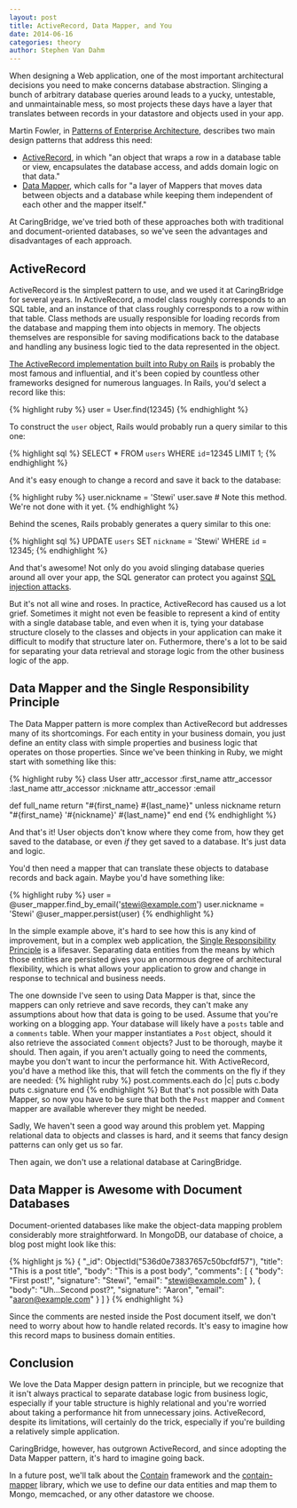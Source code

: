 ```yaml
---
layout: post
title: ActiveRecord, Data Mapper, and You
date: 2014-06-16
categories: theory
author: Stephen Van Dahm
---
```


When designing a Web application, one of the most important architectural
decisions you need to make concerns database abstraction. Slinging a bunch
of arbitrary database queries around leads to a yucky, untestable, and
unmaintainable mess, so most projects these days have a layer that translates
between records in your datastore and objects used in your app.

Martin Fowler, in [Patterns of Enterprise Architecture][paa], describes two
main design patterns that address this need:

   * [ActiveRecord][ar], in which "an object that wraps a row in a database
     table or view, encapsulates the database access, and adds domain logic
     on that data."
   * [Data Mapper][dm], which calls for "a layer of Mappers that moves data
     between objects and a database while keeping them independent of each
     other and the mapper itself."

At CaringBridge, we've tried both of these approaches both with traditional
and document-oriented databases, so we've seen the advantages and
disadvantages of each approach.

## ActiveRecord ##

ActiveRecord is the simplest pattern to use, and we used it at CaringBridge
for several years. In ActiveRecord, a model class roughly corresponds to an
SQL table, and an instance of that class roughly corresponds to a row within
that table.  Class methods are usually responsible for loading records from
the database and mapping them into objects in memory. The objects themselves
are responsible for saving modifications back to the database and handling any
business logic tied to the data represented in the object.

[The ActiveRecord implementation built into Ruby on Rails][arror] is probably
the most famous and influential, and it's been copied by countless other
frameworks designed for numerous languages. In Rails, you'd select a record like
this:

{% highlight ruby %}
user = User.find(12345)
{% endhighlight %}

To construct the `user` object, Rails would probably run a query similar to
this one:

{% highlight sql %}
SELECT *
FROM `users`
WHERE `id`=12345
LIMIT 1;
{% endhighlight %}

And it's easy enough to change a record and save it back to the database:

{% highlight ruby %}
user.nickname = 'Stewi'
user.save # Note this method. We're not done with it yet.
{% endhighlight %}

Behind the scenes, Rails probably generates a query similar to this one:

{% highlight sql %}
UPDATE `users`
SET `nickname` = 'Stewi'
WHERE `id` = 12345;
{% endhighlight %}

And that's awesome! Not only do you avoid slinging database queries around
all over your app, the SQL generator can protect you against [SQL injection
attacks][xkcd].

But it's not all wine and roses. In practice, ActiveRecord has caused us a lot
grief. Sometimes it might not even be feasible to represent a kind of entity
with a single database table, and even when it is, tying your database structure
closely to the classes and objects in your application can make it difficult to
modify that structure later on.  Futhermore, there's a lot to be said for
separating your data retrieval and storage logic from the other business logic
of the app.

## Data Mapper and the Single Responsibility Principle ##

The Data Mapper pattern is more complex than ActiveRecord but addresses many
of its shortcomings. For each entity in your business domain, you just define
an entity class with simple properties and business logic that operates on those
properties. Since we've been thinking in Ruby, we might start with something
like this:

{% highlight ruby %}
class User
  attr_accessor :first_name
  attr_accessor :last_name
  attr_accessor :nickname
  attr_accessor :email

  def full_name
    return "#{first_name} #{last_name}" unless nickname
    return "#{first_name} '#{nickname}' #{last_name}"
  end
end
{% endhighlight %}

And that's it! User objects don't know where they come from, how they get saved
to the database, or even *if* they get saved to a database. It's just data and
logic.

You'd then need a mapper that can translate these objects to database records
and back again. Maybe you'd have something like:

{% highlight ruby %}
user = @user_mapper.find_by_email('stewi@example.com')
user.nickname = 'Stewi'
@user_mapper.persist(user)
{% endhighlight %}

In the simple example above, it's hard to see how this is any kind of improvement,
but in a complex web application, the [Single Responsibility Principle][srp] is
a lifesaver. Separating data entities from the means by which those entities
are persisted gives you an enormous degree of architectural flexibility, which
is what allows your application to grow and change in response to technical
and business needs.

The one downside I've seen to using Data Mapper is that, since the mappers
can only retrieve and save records, they can't make any assumptions about how that
data is going to be used.  Assume that you're working on a blogging app.
Your database will likely have a `posts` table and a `comments` table. When your
mapper instantiates a `Post` object, should it also retrieve the associated
`Comment` objects? Just to be thorough, maybe it should. Then again, if you
aren't actually going to need the comments, maybe you don't want to incur
the performance hit. With ActiveRecord, you'd have a method like this, that will
fetch the comments on the fly if they are needed:
{% highlight ruby %}
post.comments.each do |c|
  puts c.body
  puts c.signature
end
{% endhighlight %}
But that's not possible with Data Mapper, so now you have to be sure that both
the `Post` mapper and `Comment` mapper are available wherever they might be
needed.

Sadly, We haven't seen a good way around this problem yet. Mapping relational
data to objects and classes is hard, and it seems that fancy design patterns
can only get us so far.

Then again, we don't use a relational database at CaringBridge.

## Data Mapper is Awesome with Document Databases ##

Document-oriented databases like make the object-data mapping problem
considerably more straightforward. In MongoDB, our database of choice, a blog
post might look like this:

{% highlight js %}
{
  "_id": ObjectId("536d0e73837657c50bcfdf57"),
  "title": "This is a post title",
  "body": "This is a post body",
  "comments": [
    {
      "body": "First post!",
      "signature": "Stewi",
      "email": "stewi@example.com"
    },
    {
      "body": "Uh...Second post?",
      "signature": "Aaron",
      "email": "aaron@example.com"
    }
  ]
}
{% endhighlight %}

Since the comments are nested inside the Post document itself, we don't need
to worry about how to handle related records. It's easy to imagine how this
record maps to business domain entities.


## Conclusion ##

We love the Data Mapper design pattern in principle, but we recognize that
it isn't always practical to separate database logic from business logic,
especially if your table structure is highly relational and you're worried
about taking a performance hit from unnecessary joins. ActiveRecord, despite
its limitations, will certainly do the trick, especially if you're building
a relatively simple application.

CaringBridge, however, has outgrown ActiveRecord, and since adopting the Data
Mapper pattern, it's hard to imagine going back.

In a future post, we'll talk about the [Contain][contain] framework and the
[contain-mapper][cm] library, which we use to define our data entities and map
them to Mongo, memcached, or any other datastore we choose.


[paa]: http://martinfowler.com/books/eaa.html
[ar]: http://martinfowler.com/eaaCatalog/activeRecord.html
[dm]: http://martinfowler.com/eaaCatalog/dataMapper.html
[arror]: http://guides.rubyonrails.org/active_record_basics.html
[xkcd]: http://xkcd.com/327/
[srp]: http://en.wikipedia.org/wiki/Single_responsibility_principle
[contain]: https://github.com/andrew-kandels/contain
[cm]: https://github.com/andrew-kandels/contain-mapper
